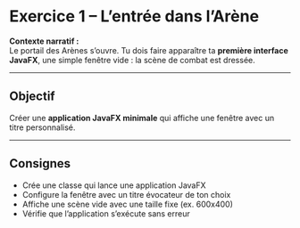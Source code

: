 # Exercice 1 – L’entrée dans l’Arène

**Contexte narratif :**  
Le portail des Arènes s’ouvre. Tu dois faire apparaître ta **première interface JavaFX**, une simple fenêtre vide : la scène de combat est dressée.

---

## Objectif

Créer une **application JavaFX minimale** qui affiche une fenêtre avec un titre personnalisé.

---

## Consignes

- Crée une classe qui lance une application JavaFX
- Configure la fenêtre avec un titre évocateur de ton choix
- Affiche une scène vide avec une taille fixe (ex. 600x400)
- Vérifie que l’application s’exécute sans erreur

